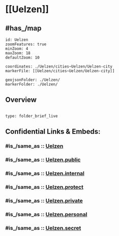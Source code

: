# [[Uelzen]] 


## #has_/map 


```leaflet
id: Uelzen
zoomFeatures: true 
minZoom: 4 
maxZoom: 18
defaultZoom: 10

coordinates: ./Uelzen/cities~Uelzen/Uelzen-city 
markerFile: [[Uelzen/cities~Uelzen/Uelzen-city]] 

geojsonFolder: ./Uelzen/
markerFolder: ./Uelzen/
```



## Overview
 
```folderv
```

```ccard
type: folder_brief_live
```
 


## Confidential Links & Embeds: 

### #is_/same_as :: [Uelzen](/_Standards/Earth/Continent/Europe/Europe~Central/Germany/Germany~West/Niedersachsen/counties~Niedersachsen/Uelzen.md) 

### #is_/same_as :: [Uelzen.public](/_public/Earth/Continent/Europe/Europe~Central/Germany/Germany~West/Niedersachsen/counties~Niedersachsen/Uelzen.public.md) 

### #is_/same_as :: [Uelzen.internal](/_internal/Earth/Continent/Europe/Europe~Central/Germany/Germany~West/Niedersachsen/counties~Niedersachsen/Uelzen.internal.md) 

### #is_/same_as :: [Uelzen.protect](/_protect/Earth/Continent/Europe/Europe~Central/Germany/Germany~West/Niedersachsen/counties~Niedersachsen/Uelzen.protect.md) 

### #is_/same_as :: [Uelzen.private](/_private/Earth/Continent/Europe/Europe~Central/Germany/Germany~West/Niedersachsen/counties~Niedersachsen/Uelzen.private.md) 

### #is_/same_as :: [Uelzen.personal](/_personal/Earth/Continent/Europe/Europe~Central/Germany/Germany~West/Niedersachsen/counties~Niedersachsen/Uelzen.personal.md) 

### #is_/same_as :: [Uelzen.secret](/_secret/Earth/Continent/Europe/Europe~Central/Germany/Germany~West/Niedersachsen/counties~Niedersachsen/Uelzen.secret.md)

